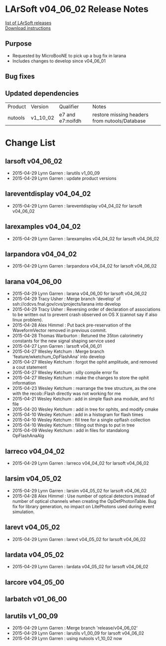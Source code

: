 # LArSoft v04_06_02 Release Notes



[list of LArSoft releases](LArSoft_release_list)  
[Download instructions](http://scisoft.fnal.gov/scisoft/bundles/larsoft/v04_06_02/larsoft-v04_06_02.html)

## Purpose

-   Requested by MicroBooNE to pick up a bug fix in larana
-   Includes changes to develop since v04_06_01

## Bug fixes

## Updated dependencies

|         |          |                  |                                               |
|---------|----------|------------------|-----------------------------------------------|
| Product | Version  | Qualifier        | Notes                                         |
| nutools | v1_10_02 | e7 and e7:noifdh | restore missing headers from nutools/Database |

# Change List

## larsoft v04_06_02

-   2015-04-29 Lynn Garren : larutils v1_00_09
-   2015-04-29 Lynn Garren : update product versions

## lareventdisplay v04_04_02

-   2015-04-29 Lynn Garren : lareventdisplay v04_04_02 for larsoft v04_06_02

## larexamples v04_04_02

-   2015-04-29 Lynn Garren : larexamples v04_04_02 for larsoft v04_06_02

## larpandora v04_04_02

-   2015-04-29 Lynn Garren : larpandora v04_04_02 for larsoft v04_06_02

## larana v04_06_00

-   2015-04-29 Lynn Garren : larana v04_06_00 for larsoft v04_06_02
-   2015-04-29 Tracy Usher : Merge branch 'develop' of ssh://cdcvs.fnal.gov/cvs/projects/larana into develop
-   2015-04-29 Tracy Usher : Reversing order of declaration of associations to be written out to prevent crash observed on OS X (cannot say if also linux problem).
-   2015-04-28 Alex Himmel : Put back pre-reservation of the WaveformVector removed in previous commit.
-   2015-04-28 Thomas Warburton : Retuned the 35ton calorimetry constants for the new signal shaping service used
-   2015-04-27 Lynn Garren : larsoft v04_06_01
-   2015-04-27 Wesley Ketchum : Merge branch 'feature/wketchum_OpFlashAna' into develop
-   2015-04-27 Wesley Ketchum : forgot the ophit amplitude, and removed a cout statement
-   2015-04-27 Wesley Ketchum : silly compile error fix
-   2015-04-27 Wesley Ketchum : make the changes to store the ophit information
-   2015-04-23 Wesley Ketchum : rearrange the tree structure, as the one with the recob::Flash directly was not working for me
-   2015-04-21 Wesley Ketchum : add in simple flash ana module, and fcl file
-   2015-04-20 Wesley Ketchum : add in tree for ophits, and modify cmake
-   2015-04-10 Wesley Ketchum : add in a histogram for flash times
-   2015-04-10 Wesley Ketchum : fill tree for a single opflash collection
-   2015-04-10 Wesley Ketchum : filling out things to put in tree
-   2015-04-09 Wesley Ketchum : add in files for standalong OpFlashAnaAlg

## larreco v04_04_02

-   2015-04-29 Lynn Garren : larreco v04_04_02 for larsoft v04_06_02

## larsim v04_05_02

-   2015-04-29 Lynn Garren : larsim v04_05_02 for larsoft v04_06_02
-   2015-04-28 Alex Himmel : Use number of optical detectors instead of number of optical channels when creating the OpDetPhotonTable. Bug fix for library generation, no impact on LitePhotons used during event simulation.

## larevt v04_05_02

-   2015-04-29 Lynn Garren : larevt v04_05_02 for larsoft v04_06_02

## lardata v04_05_02

-   2015-04-29 Lynn Garren : lardata v04_05_02 for larsoft v04_06_02

## larcore v04_05_00

## larbatch v01_06_00

## larutils v1_00_09

-   2015-04-29 Lynn Garren : Merge branch 'release/v04_06_02'
-   2015-04-29 Lynn Garren : larutils v1_00_09 for larsoft v04_06_02
-   2015-04-29 Lynn Garren : using nutools v1_10_02 now
